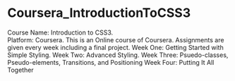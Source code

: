 # Coursera_IntroductionToCSS3
Course Name: Introduction to CSS3.                                         
Platform: Coursera.
This is an Online course of Coursera. Assignments are given every week including a final project.
Week One: Getting Started with Simple Styling.
Week Two: Advanced Styling.
Week Three: Psuedo-classes, Pseudo-elements, Transitions, and Positioning
Week Four: Putting It All Together

